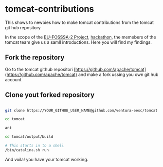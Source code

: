 # tomcat-contributions

  This shows to newbies how to make tomcat contributions from the tomcat git hub repository

  In the scope of the [EU-FOSSSA-2 Project](https://joinup.ec.europa.eu/collection/eu-fossa-2), [hackathon](https://eufossahackathon.bemyapp.com/), the memebers of the tomcat team give us a samll introductions. Here you will find my findings.


## Fork the repository

Go to the tomcat github repositori [https://github.com/apache/tomcat](https://github.com/apache/tomcat) and make a fork ussing you own git hub account

## Clone yout forked repository

```bash

git clone https://YOUR_GITHUB_USER_NAME@github.com/ventura-eesc/tomcat

cd tomcat

ant

cd tomcat/output/build

# This starts in to a shell
/bin/catalina.sh run

```

And voila! you have your tomcat working.

